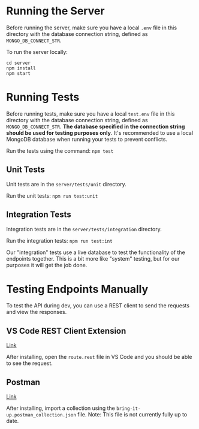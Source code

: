 # Running the Server

Before running the server, make sure you have a local `.env` file in this directory with the database connection string, defined as `MONGO_DB_CONNECT_STR`.

To run the server locally:

```
cd server
npm install
npm start
```

# Running Tests

Before running tests, make sure you have a local `test.env` file in this directory with the database connection string, defined as `MONGO_DB_CONNECT_STR`. __The database specified in the connection string should be used for testing purposes only__. It's recommended to use a local MongoDB database when running your tests to prevent conflicts.

Run the tests using the command: `npm test`

## Unit Tests

Unit tests are in the `server/tests/unit` directory.

Run the unit tests: `npm run test:unit`

## Integration Tests

Integration tests are in the `server/tests/integration` directory.

Run the integration tests: `npm run test:int`

Our "integration" tests use a live database to test the functionality of the endpoints together. This is a bit more like "system" testing, but for our purposes it will get the job done.

# Testing Endpoints Manually

To test the API during dev, you can use a REST client to send the requests and view the responses.

## VS Code REST Client Extension

[Link](https://marketplace.visualstudio.com/items?itemName=humao.rest-client)

After installing, open the `route.rest` file in VS Code and you should be able to see the request.

## Postman

[Link](https://www.postman.com/)

After installing, import a collection using the `bring-it-up.postman_collection.json` file. Note: This file is not currently fully up to date.
